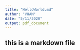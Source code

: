 ```yaml
---
title: "HelloWorld.md"
author: "VHAM"
date: "5/11/2020"
output: pdf_document
---
```




## this is a markdown file

